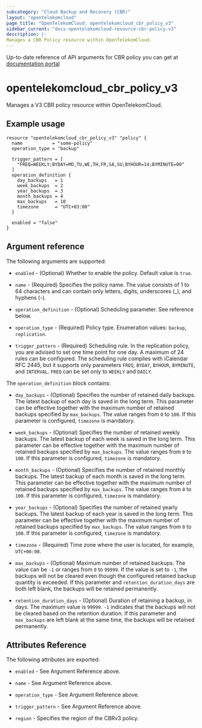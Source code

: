 ```yaml
---
subcategory: "Cloud Backup and Recovery (CBR)"
layout: "opentelekomcloud"
page_title: "OpenTelekomCloud: opentelekomcloud_cbr_policy_v3"
sidebar_current: "docs-opentelekomcloud-resource-cbr-policy-v3"
description: |-
Manages a CBR Policy resource within OpenTelekomCloud.
---
```


Up-to-date reference of API arguments for CBR policy you can get at
[documentation portal](https://docs.otc.t-systems.com/cloud-backup-recovery/api-ref/cbr_apis/policies)

# opentelekomcloud_cbr_policy_v3

Manages a V3 CBR policy resource within OpenTelekomCloud.

## Example usage

```hcl
resource "opentelekomcloud_cbr_policy_v3" "policy" {
  name           = "some-policy"
  operation_type = "backup"

  trigger_pattern = [
    "FREQ=WEEKLY;BYDAY=MO,TU,WE,TH,FR,SA,SU;BYHOUR=14;BYMINUTE=00"
  ]
  operation_definition {
    day_backups   = 1
    week_backups  = 2
    year_backups  = 3
    month_backups = 4
    max_backups   = 10
    timezone      = "UTC+03:00"
  }

  enabled = "false"
}
```

## Argument reference

The following arguments are supported:

* `enabled` - (Optional) Whether to enable the policy. Default value is `true`.

* `name` - (Required) Specifies the policy name. The value consists of 1 to 64 characters
  and can contain only letters, digits, underscores (_), and hyphens (-).

* `operation_definition` - (Optional) Scheduling parameter. See reference below.

* `operation_type` - (Required) Policy type. Enumeration values: `backup`, `replication`.

* `trigger_pattern` - (Required) Scheduling rule. In the replication policy, you are advised
  to set one time point for one day. A maximum of 24 rules can be configured. The scheduling
  rule complies with iCalendar RFC 2445, but it supports only parameters `FREQ`, `BYDAY`, `BYHOUR`,
  `BYMINUTE`, and `INTERVAL`. `FREQ` can be set only to `WEEKLY` and `DAILY`.

The `operation_definition` block contains:

* `day_backups` - (Optional) Specifies the number of retained daily backups. The latest
  backup of each day is saved in the long term. This parameter can be effective together
  with the maximum number of retained backups specified by `max_backups`. The value ranges
  from `0` to `100`. If this parameter is configured, `timezone` is mandatory.

* `week_backups` - (Optional) Specifies the number of retained weekly backups. The latest
  backup of each week is saved in the long term. This parameter can be effective together
  with the maximum number of retained backups specified by `max_backups`. The value ranges
  from `0` to `100`. If this parameter is configured, `timezone` is mandatory.

* `month_backups` - (Optional) Specifies the number of retained monthly backups. The latest
  backup of each month is saved in the long term. This parameter can be effective together
  with the maximum number of retained backups specified by `max_backups`. The value ranges from
  `0` to `100`. If this parameter is configured, `timezone` is mandatory.

* `year_backups` - (Optional) Specifies the number of retained yearly backups. The latest
  backup of each year is saved in the long term. This parameter can be effective together
  with the maximum number of retained backups specified by `max_backups`. The value ranges
  from `0` to `100`. If this parameter is configured, `timezone` is mandatory.

* `timezone` - (Required) Time zone where the user is located, for example, `UTC+00:00`.

* `max_backups` - (Optional) Maximum number of retained backups. The value can be `-1` or ranges
  from `0` to `99999`. If the value is set to `-1`, the backups will not be cleared even though
  the configured retained backup quantity is exceeded. If this parameter and `retention_duration_days`
  are both left blank, the backups will be retained permanently.

* `retention_duration_days` - (Optional) Duration of retaining a backup, in days.
  The maximum value is `99999`. `-1` indicates that the backups will not be cleared based on
  the retention duration. If this parameter and `max_backups` are left blank at the same time,
  the backups will be retained permanently.

## Attributes Reference

The following attributes are exported:

* `enabled` - See Argument Reference above.

* `name` - See Argument Reference above.

* `operation_type` - See Argument Reference above.

* `trigger_pattern` - See Argument Reference above.

* `region` - Specifies the region of the CBRv3 policy.
